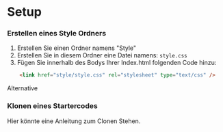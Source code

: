 # Setup

### Erstellen eines Style Ordners

1. Erstellen Sie einen Ordner namens "Style"
2. Erstellen Sie in diesem Ordner eine Datei namens: `style.css`
3. Fügen Sie innerhalb des Bodys Ihrer Index.html folgenden Code hinzu:
~~~html
    <link href="style/style.css" rel="stylesheet" type="text/css" />
~~~

Alternative

### Klonen eines Startercodes

Hier könnte eine Anleitung zum Clonen Stehen.